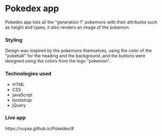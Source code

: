 <h1>Pokedex app</h1>
<p>Pokedex app lists all the "generation 1" pokemons with their attributes such as height and types, it also renders an image of the pokemon.</p>

<h3>Styling</h3>
<p>Design was inspired by the pokemons themselves, using the color of the "pokeball" for the heading and the background ,and the buttons were designed using the colors from the logo "pokemon".</p>

<h3>Technologies used</h3>
<ul>
<li>HTML</li>
<li>CSS</li>
<li>javaScript</li>
<li>bootstrap</li>
<li>jQuery</li>
</ul>

<h3>Live app</h3>
https://vuyaa.github.io/Pokedex/#
